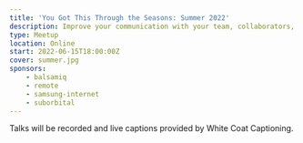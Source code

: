 ```yaml
---
title: 'You Got This Through the Seasons: Summer 2022'
description: Improve your communication with your team, collaborators, and your internal voice.
type: Meetup
location: Online
start: 2022-06-15T18:00:00Z
cover: summer.jpg
sponsors:
    - balsamiq
    - remote
    - samsung-internet
    - suborbital
---
```



Talks will be recorded and live captions provided by White Coat Captioning.

<event-session
    title="Welcome talk"
    start="2022-03-09T18:00:00Z">
</event-session>

<event-session
    title="The Subtle Art of Asking for Things"
    start="2022-03-09T18:10:00Z"
    :speakers="['kurt-kemple']"
    description="Over the course of my career I've spent a lot of time either asking for things or being asked for things. After countless collaborations and asks, I've come to understand the nature of relationships and what makes a good ask. As it turns out it's a bit more involved than sliding into someone's DMs with 'hey.' In this talk you'll learn how to get better results from your asks by rethinking the nature of relationships and following the three Rs of asking for things: Recognition, Request, and Reward.">
</event-session>
